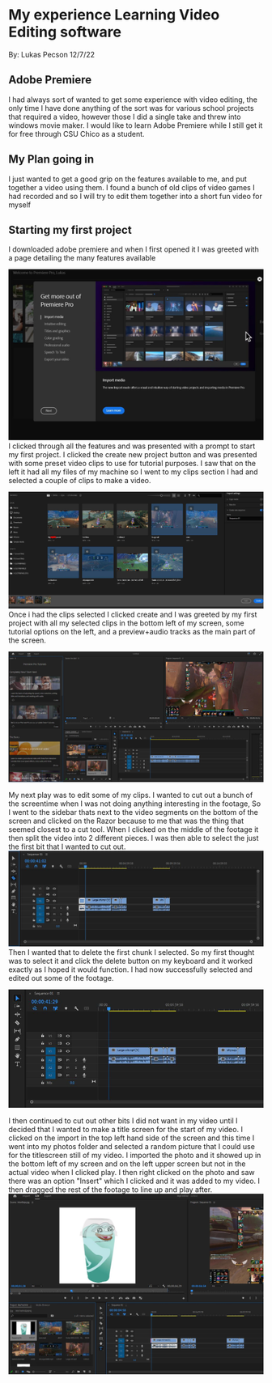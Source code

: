 # My experience Learning Video Editing software
By: Lukas Pecson 12/7/22

## Adobe Premiere
I had always sort of wanted to get some experience with video editing, the only time I have done anything of the sort was for various school projects that required a video, however those I did a single take and threw into windows movie maker. I would like to learn Adobe Premiere while I still get it for free through CSU Chico as a student.

## My Plan going in
I just wanted to get a good grip on the features available to me, and put together a video using them. I found a bunch of old clips of video games I had recorded and so I will try to edit them together into a short fun video for myself

## Starting my first project
I downloaded adobe premiere and when I first opened it I was greeted with a page detailing the many features available

![HomeScreen](PremiereIntroPage.JPG)
I clicked through all the features and was presented with a prompt to start my first project. I clicked the create new project button and was presented with some preset video clips to use for tutorial purposes. I saw that on the left it had all my files of my machine so I went to my clips section I had and selected a couple of clips to make a video.

![HomeScreen](selectedclips.JPG)
Once i had the clips selected I clicked create and I was greeted by my first project with all my selected clips in the bottom left of my screen, some tutorial options on the left, and a preview+audio tracks as the main part of the screen.

![HomeScreen](startingproject.JPG)

My next play was to edit some of my clips. I wanted to cut out a bunch of the screentime when I was not doing anything interesting in the footage, So I went to the sidebar thats next to the video segments on the bottom of the screen and clicked on the Razor because to me that was the thing that seemed closest to a cut tool. When I clicked on the middle of the footage it then split the video into 2 different pieces. I was then able to select the just the first bit that I wanted to cut out.
![HomeScreen](razor.JPG)
Then I wanted that to delete the first chunk I selected. So my first thought was to select it and click the delete button on my keyboard and it worked exactly as I hoped it would function. I had now successfully selected and edited out some of the footage.

![HomeScreen](deleted.JPG)

I then continued to cut out other bits I did not want in my video until I decided that I wanted to make a title screen for the start of my video. I clicked on the import in the top left hand side of the screen and this time I went into my photos folder and selected a random picture that I could use for the titlescreen still of my video. I imported the photo and it showed up in the bottom left of my screen and on the left upper screen but not in the actual video when I clicked play. I then right clicked on the photo and saw there was an option "Insert" which I clicked and it was added to my video. I then dragged the rest of the footage to line up and play after.
![HomeScreen](title.JPG)
